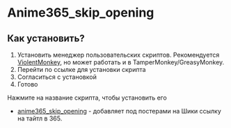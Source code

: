 # Anime365_skip_opening
## Как установить?
1. Установить менеджер пользовательских скриптов. Рекомендуется [ViolentMonkey](https://violentmonkey.github.io/), но может работать и в TamperMonkey/GreasyMonkey.
2. Перейти по ссылке для установки скрипта
3. Согласиться с установкой
4. Готово

Нажмите на название скрипта, чтобы установить его
* [anime365_skip_opening](https://github.com/Lo373883/anime365_skip_opening/blob/main/anime_skip_script.js) - добавляет под постерами на Шики ссылку на тайтл в 365.
